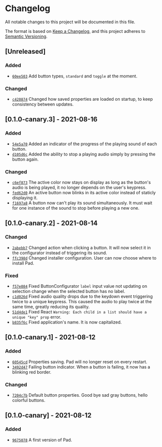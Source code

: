 # Changelog
All notable changes to this project will be documented in this file.

The format is based on [Keep a Changelog](https://keepachangelog.com/en/1.0.0/),
and this project adheres to [Semantic Versioning](https://semver.org/spec/v2.0.0.html).

## [Unreleased]
### Added
 - [`60ee503`](https://github.com/hickatheworld/pad/commit/60ee503) Add button types, `standard` and `toggle` at the moment.
### Changed
 - [`c420874`](https://github.com/hickatheworld/pad/commit/c420874) Changed how saved properties are loaded on startup, to keep consistency between updates.
## [0.1.0-canary.3] - 2021-08-16
### Added
 - [`54e5a70`](https://github.com/hickatheworld/pad/commit/54e5a70) Added an indicator of the progress of the playing sound of each button.
 - [`d105d6c`](https://github.com/hickatheworld/pad/commit/d105d6c) Added the ability to stop a playing audio simply by pressing the button again.
### Changed
 - [`c6ef873`](https://github.com/hickatheworld/pad/commit/c6ef873) The active color now stays on display as long as the button's audio is being played, it no longer depends on the user's keypress.
 - [`fed62d0`](https://github.com/hickatheworld/pad/commit/fed62d0) An active button now blinks in its active color instead of staticly displaying it.
 - [`f1697a8`](https://github.com/hickatheworld/pad/commit/f1697a8) A button now can't play its sound simultaneously. It must wait for one instance of the sound to stop before playing a new one.
## [0.1.0-canary.2] - 2021-08-14
### Changed
 - [`2abebb7`](https://github.com/hickatheworld/pad/commit/2abebb7) Changed action when clicking a button. It will now select it in the configurator instead of triggering its sound.
 - [`ffc398d`](https://github.com/hickatheworld/pad/commit/ffc398d) Changed installer configuration. User can now choose where to install Pad.
### Fixed
 - [`f57e084`](https://github.com/hickatheworld/pad/commit/f57e084) Fixed ButtonConfigurator `label` input value not updating on selection change when the selected button has no label.
 - [`c1d026d`](https://github.com/hickatheworld/pad/commit/c1d026d) Fixed audio quality drops due to the keydown event triggering twice to a unique keypress. This caused the audio to play twice at the same time, greatly reducing its quality.
 - [`51d4de1`](https://github.com/hickatheworld/pad/commit/51d4de1) Fixed React `Warning: Each child in a list should have a unique "key" prop` error. 
 - [`b835f6c`](https://github.com/hickatheworld/pad/commit/b835f6c) Fixed application's name. It is now capitalized.
## [0.1.0-canary.1] - 2021-08-12
### Added
 - [`60545cd`](https://github.com/hickatheworld/pad/commit/60545cd) Properties saving. Pad will no longer reset on every restart.
 - [`3492d47`](https://github.com/hickatheworld/pad/commit/3492d47) Failing button indicator. When a button is failing, it now has a blinking red border.
### Changed
 - [`7204c7b`](https://github.com/hickatheworld/pad/commit/7204c7b) Default button properties. Good bye sad gray buttons, hello colorful buttons.
## [0.1.0-canary] - 2021-08-12
### Added
 - [`9675078`](https://github.com/hickatheworld/pad/commit/9675078) A first version of Pad.
